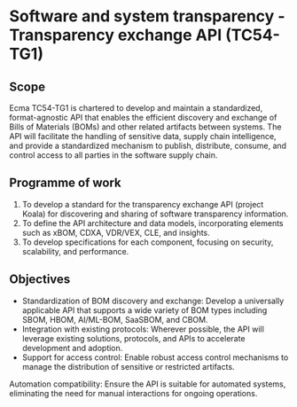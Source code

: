 # Software and system transparency - Transparency exchange API (TC54-TG1)



<!-- scope, POW, Objectives are taken from https://ecma-international.org/task-groups/tc54-tg1 -->

## Scope

Ecma TC54-TG1 is chartered to develop and maintain a standardized, format-agnostic API that enables the efficient discovery and exchange of Bills of Materials (BOMs) and other related artifacts between systems. The API will facilitate the handling of sensitive data, supply chain intelligence, and provide a standardized mechanism to publish, distribute, consume, and control access to all parties in the software supply chain.

## Programme of work

1. To develop a standard for the transparency exchange API (project Koala) for discovering and sharing of software transparency information.
1. To define the API architecture and data models, incorporating elements such as xBOM, CDXA, VDR/VEX, CLE, and insights.
1. To develop specifications for each component, focusing on security, scalability, and performance.

## Objectives

* Standardization of BOM discovery and exchange: Develop a universally applicable API that supports a wide variety of BOM types including SBOM, HBOM, AI/ML-BOM, SaaSBOM, and CBOM.
* Integration with existing protocols: Wherever possible, the API will leverage existing solutions, protocols, and APIs to accelerate development and adoption.
* Support for access control: Enable robust access control mechanisms to manage the distribution of sensitive or restricted artifacts.

Automation compatibility: Ensure the API is suitable for automated systems, eliminating the need for manual interactions for ongoing operations.
